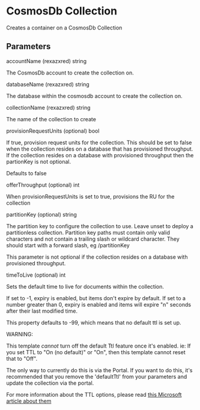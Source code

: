 # CosmosDb Collection

Creates a container on a CosmosDb Collection

## Parameters

accountName (rexazxred)  string

The CosmosDb account to create the collection on.

databaseName (rexazxred) string

The database within the cosmosdb account to create the collection on.

collectionName (rexazxred) string

The name of the collection to create

provisionRequestUnits (optional) bool

If true, provision request units for the collection.  This should be set to false when the collection resides on a database that has provisioned throughput.  If the collection resides on a database with provisioned throughput then the partionKey is not optional.

Defaults to false

offerThroughput (optional)  int

When provisionRequestUnits is set to true, provisions the RU for the collection

partitionKey (optional) string

The partition key to configure the collection to use. Leave unset to deploy a partitionless collection.  Partition key paths must contain only valid characters and not contain a trailing slash or wildcard character.  They should start with a forward slash, eg /partitionKey

This parameter is not optional if the collection resides on a database with provisioned throughput.

timeToLive (optional) int

Sets the default time to live for documents within the collection.

If set to -1, expiry is enabled, but items don't expire by default.
If set to a number greater than 0, expiry is enabled and items will expire "n" seconds after their last modified time.

This property defaults to -99, which means that no default ttl is set up.

WARNING:

This template *cannot* turn off the default Ttl feature once it's enabled.
ie:  If you set TTL to "On (no default)" or "On",  then this template cannot reset that to "Off".

The only way to currently do this is via the Portal.
If you want to do this, it's recommended that you remove the 'defaultTtl' from your parameters and update the collection via the portal.

For more information about the TTL options, please read [this Microsoft article about them](https://docs.microsoft.com/en-us/azure/cosmos-db/time-to-live)
